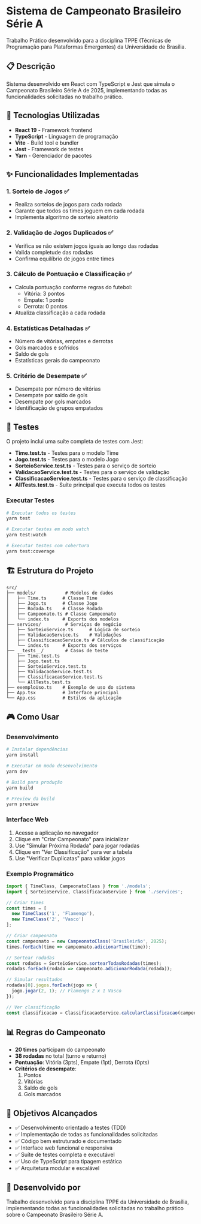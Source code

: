 # Sistema de Campeonato Brasileiro Série A

Trabalho Prático desenvolvido para a disciplina TPPE (Técnicas de Programação para Plataformas Emergentes) da Universidade de Brasília.

## 📋 Descrição

Sistema desenvolvido em React com TypeScript e Jest que simula o Campeonato Brasileiro Série A de 2025, implementando todas as funcionalidades solicitadas no trabalho prático.

## 🚀 Tecnologias Utilizadas

- **React 19** - Framework frontend
- **TypeScript** - Linguagem de programação
- **Vite** - Build tool e bundler
- **Jest** - Framework de testes
- **Yarn** - Gerenciador de pacotes

## ✨ Funcionalidades Implementadas

### 1. Sorteio de Jogos ✅
- Realiza sorteios de jogos para cada rodada
- Garante que todos os times joguem em cada rodada
- Implementa algoritmo de sorteio aleatório

### 2. Validação de Jogos Duplicados ✅
- Verifica se não existem jogos iguais ao longo das rodadas
- Valida completude das rodadas
- Confirma equilíbrio de jogos entre times

### 3. Cálculo de Pontuação e Classificação ✅
- Calcula pontuação conforme regras do futebol:
  - Vitória: 3 pontos
  - Empate: 1 ponto
  - Derrota: 0 pontos
- Atualiza classificação a cada rodada

### 4. Estatísticas Detalhadas ✅
- Número de vitórias, empates e derrotas
- Gols marcados e sofridos
- Saldo de gols
- Estatísticas gerais do campeonato

### 5. Critério de Desempate ✅
- Desempate por número de vitórias
- Desempate por saldo de gols
- Desempate por gols marcados
- Identificação de grupos empatados

## 🧪 Testes

O projeto inclui uma suíte completa de testes com Jest:

- **Time.test.ts** - Testes para o modelo Time
- **Jogo.test.ts** - Testes para o modelo Jogo
- **SorteioService.test.ts** - Testes para o serviço de sorteio
- **ValidacaoService.test.ts** - Testes para o serviço de validação
- **ClassificacaoService.test.ts** - Testes para o serviço de classificação
- **AllTests.test.ts** - Suíte principal que executa todos os testes

### Executar Testes

```bash
# Executar todos os testes
yarn test

# Executar testes em modo watch
yarn test:watch

# Executar testes com cobertura
yarn test:coverage
```

## 🏗️ Estrutura do Projeto

```
src/
├── models/           # Modelos de dados
│   ├── Time.ts      # Classe Time
│   ├── Jogo.ts      # Classe Jogo
│   ├── Rodada.ts    # Classe Rodada
│   ├── Campeonato.ts # Classe Campeonato
│   └── index.ts     # Exports dos modelos
├── services/         # Serviços de negócio
│   ├── SorteioService.ts      # Lógica de sorteio
│   ├── ValidacaoService.ts    # Validações
│   ├── ClassificacaoService.ts # Cálculos de classificação
│   └── index.ts     # Exports dos serviços
├── __tests__/        # Casos de teste
│   ├── Time.test.ts
│   ├── Jogo.test.ts
│   ├── SorteioService.test.ts
│   ├── ValidacaoService.test.ts
│   ├── ClassificacaoService.test.ts
│   └── AllTests.test.ts
├── exemploUso.ts    # Exemplo de uso do sistema
├── App.tsx          # Interface principal
└── App.css          # Estilos da aplicação
```

## 🎮 Como Usar

### Desenvolvimento

```bash
# Instalar dependências
yarn install

# Executar em modo desenvolvimento
yarn dev

# Build para produção
yarn build

# Preview da build
yarn preview
```

### Interface Web

1. Acesse a aplicação no navegador
2. Clique em "Criar Campeonato" para inicializar
3. Use "Simular Próxima Rodada" para jogar rodadas
4. Clique em "Ver Classificação" para ver a tabela
5. Use "Verificar Duplicatas" para validar jogos

### Exemplo Programático

```typescript
import { TimeClass, CampeonatoClass } from './models';
import { SorteioService, ClassificacaoService } from './services';

// Criar times
const times = [
  new TimeClass('1', 'Flamengo'),
  new TimeClass('2', 'Vasco')
];

// Criar campeonato
const campeonato = new CampeonatoClass('Brasileirão', 2025);
times.forEach(time => campeonato.adicionarTime(time));

// Sortear rodadas
const rodadas = SorteioService.sortearTodasRodadas(times);
rodadas.forEach(rodada => campeonato.adicionarRodada(rodada));

// Simular resultados
rodadas[0].jogos.forEach(jogo => {
  jogo.jogar(2, 1); // Flamengo 2 x 1 Vasco
});

// Ver classificação
const classificacao = ClassificacaoService.calcularClassificacao(campeonato);
```

## 📊 Regras do Campeonato

- **20 times** participam do campeonato
- **38 rodadas** no total (turno e returno)
- **Pontuação**: Vitória (3pts), Empate (1pt), Derrota (0pts)
- **Critérios de desempate**:
  1. Pontos
  2. Vitórias
  3. Saldo de gols
  4. Gols marcados

## 🎯 Objetivos Alcançados

- ✅ Desenvolvimento orientado a testes (TDD)
- ✅ Implementação de todas as funcionalidades solicitadas
- ✅ Código bem estruturado e documentado
- ✅ Interface web funcional e responsiva
- ✅ Suíte de testes completa e executável
- ✅ Uso de TypeScript para tipagem estática
- ✅ Arquitetura modular e escalável

## 👥 Desenvolvido por

Trabalho desenvolvido para a disciplina TPPE da Universidade de Brasília, implementando todas as funcionalidades solicitadas no trabalho prático sobre o Campeonato Brasileiro Série A.
